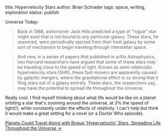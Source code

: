 title: Hypervelocity Stars
author: Brian Schrader
tags: space, writing, exploration
status: publish

Universe Today:

> Back in 1988, astronomer Jack Hills predicted a type of "rogue" star might exist that is not bound to any particular galaxy. These stars, he reasoned, were periodically ejected from their host galaxy by some sort of mechanism to begin traveling through interstellar space.

> And now, in a series of papers that published in arXiv Astrophysics, two Harvard researchers have argued that some of these stars may be traveling close to the speed of light. Known as semi-relativistic hypervelocity stars (SHS), these fast-movers are apparently caused by galactic mergers, where the gravitational effect is so strong that it fling stars out of a galaxy entirely. These stars, the researchers say, may have the potential to spread life throughout the Universe.

Really cool. I find myself thinking about what life would be like on a planet orbiting a star that's zooming around the universe, at 3% the speed of light(!), while constantly under the effects of relativity. I can't help but think it would make a great setting for a novel (or a Doctor Who episode).

[Planets Could Travel Along with Rogue 'Hypervelocity' Stars, Spreading Life Throughout the Universe &#8594;](http://www.universetoday.com/116872/planets-could-travel-along-with-rogue-hypervelocity-stars-spreading-life-throughout-the-universe/)

